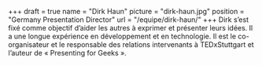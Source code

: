 +++
draft		= true
name		= "Dirk Haun"
picture		= "dirk-haun.jpg"
position 	= "Germany Presentation Director"
url			= "/equipe/dirk-haun/"
+++
Dirk s’est fixé comme objectif d’aider les autres à exprimer et présenter leurs idées. Il a une longue expérience en développement et en technologie. Il est le co-organisateur et le responsable des relations intervenants à TEDxStuttgart et l’auteur de « Presenting for Geeks ».